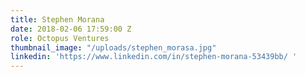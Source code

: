 ```yaml
---
title: Stephen Morana
date: 2018-02-06 17:59:00 Z
role: Octopus Ventures
thumbnail_image: "/uploads/stephen_morasa.jpg"
linkedin: 'https://www.linkedin.com/in/stephen-morana-53439bb/ '
---
```


